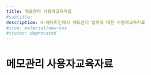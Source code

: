 ```yaml
---
title: 메모관리 사용자교육자료
#subtitle: 
description: K-에듀파인에서 메모관리 업무에 대한 사용자교육자료
#icon: material/new-box
#status: deprecated
---
```


# 메모관리 사용자교육자료
